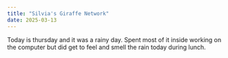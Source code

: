 ```yaml
---
title: "Silvia's Giraffe Network"
date: 2025-03-13
---
```


Today is thursday and it was a rainy day. Spent most of it inside working on the computer but did get to feel and smell the rain today during lunch. 
